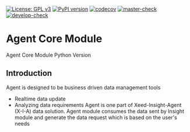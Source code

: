 [![License: GPL v3](https://img.shields.io/badge/License-GPLv3-blue.svg)](https://www.gnu.org/licenses/gpl-3.0) 
[![PyPI version](https://badge.fury.io/py/pyagent.svg)](https://pypi.org/project/pyagent) 
[![codecov](https://codecov.io/gh/X-I-A/pyagebt/branch/main/graph/badge.svg)](https://codecov.io/gh/X-I-A/pyagent) 
[![master-check](https://github.com/x-i-a/pyagent/workflows/master-check/badge.svg)](https://github.com/X-I-A/pyagent/actions?query=workflow%3Amaster-check) 
[![develop-check](https://github.com/x-i-a/pyagent/workflows/develop-check/badge.svg)](https://github.com/X-I-A/pyagent/actions?query=workflow%3Adevelop-check) 
# Agent Core Module
Agent Core Module Python Version
## Introduction
Agent is designed to be business driven data management tools
* Realtime data update
* Analyzing data requirements
Agent is one part of Xeed-Insight-Agent (X-I-A) data solution. Agent module consumes the data sent by Insight module and generate the data request which is based on the user's needs